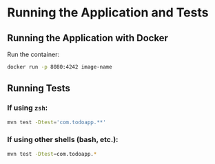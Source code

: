 # Running the Application and Tests

## Running the Application with Docker

Run the container:
   ```sh
   docker run -p 8080:4242 image-name
   ```

## Running Tests

### If using `zsh`:
```sh
mvn test -Dtest='com.todoapp.**'
```

### If using other shells (bash, etc.):
```sh
mvn test -Dtest=com.todoapp.*  
```

